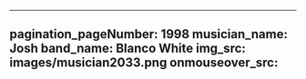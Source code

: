 ------
pagination_pageNumber: 1998
musician_name: Josh
band_name: Blanco White
img_src: images/musician2033.png
onmouseover_src: 
------